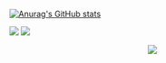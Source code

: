 <!--
**H4ckerxx44/H4ckerxx44** is a ✨ _special_ ✨ repository because its `README.md` (this file) appears on your GitHub profile.

Here are some ideas to get you started:

- 🔭 I’m currently working on ...
- 🌱 I’m currently learning ...
- 👯 I’m looking to collaborate on ...
- 🤔 I’m looking for help with ...
- 💬 Ask me about ...
- 📫 How to reach me: ...
- 😄 Pronouns: ...
- ⚡ Fun fact: ...
-->


[![Anurag's GitHub stats](https://github-readme-stats.vercel.app/api?username=H4ckerxx44&count_private=true&show_icons=true&theme=dark)](https://github.com/anuraghazra/github-readme-stats)


<!--   Top Languages Using -->
![](https://github-profile-summary-cards.vercel.app/api/cards/repos-per-language?username=H4ckerxx44&count_private=true&show_icons=true&theme=nord_dark)
![](https://github-profile-summary-cards.vercel.app/api/cards/most-commit-language?username=H4ckerxx44&count_private=true&show_icons=true&theme=nord_dark)



<!-- retro visitor counter -->  
<p align="center" >   
  <img src="https://profile-counter.glitch.me/H4ckerxx44/count.svg" />  
</p>
